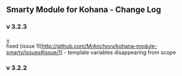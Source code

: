 ## Smarty Module for Kohana - Change Log

### v 3.2.3
[+](http://github.com/MrAnchovy/kohana-module-smarty/commit/e14074b8449520f79e767811ed924f3c6937e8b1)  
fixed (issue 1)[http://github.com/MrAnchovy/kohana-module-smarty/issues#issue/1] - template variables disappearing from scope


### v 3.2.2
